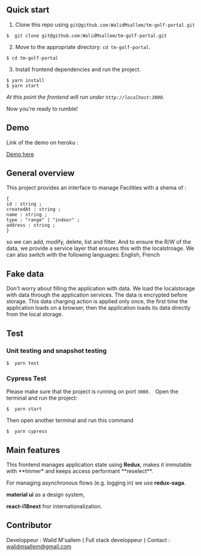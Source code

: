 ## Quick start

1.  Clone this repo using `git@github.com:WalidMsallem/tm-golf-portal.git`

```
$  git clone git@github.com:WalidMsallem/tm-golf-portal.git
```

2.  Move to the appropriate directory: `cd tm-golf-portal`.

```
$ cd tm-golf-portal
```

3.  Install frontend dependencies and run the project.

```
$ yarn install
$ yarn start
```

_At this point the frontend will run under `http://localhost:3000`._

Now you're ready to rumble!

## Demo

Link of the demo on heroku :

[Demo here](https://trackman-glof.herokuapp.com/)

## General overview

This project provides an interface to manage Facilities with a shema of :

```
{
id : string ;
createdAt : string ;
name : string ;
type : "range" | "indoor" ;
address : string ;
}
```

so we can add, modify, delete, list and filter. And to ensure the R/W of the data, we provide a service layer that ensures this with the localstroage.
We can also switch with the following languages: English, French

## Fake data

Don't worry about filling the application with data.
We load the localstorage with data through the application services. The data is encrypted before storage.
This data charging action is applied only once, the first time the application loads on a browser, then the application loads its data directly from the local storage.

## Test

### Unit testing and snapshot testing

```
$  yarn test
```

### Cypress Test

Please make sure that the project is running on port `3000. `
Open the terminal and run the project:

```
$  yarn start
```

Then open another terminal and run this command

```
$  yarn cypress
```

## Main features

This frontend manages application state using **Redux**, makes it
immutable with **Immer\* and keeps access performant **reselect\*\*.

For managing asynchronous flows (e.g. logging in) we use **redux-saga**.

**material ui** as a design system,

**react-i18next** fror internationalization.

## Contributor

Developpeur : Walid M'sallem ( Full stack developpeur )
Contact : walidmsallem@gmail.com
